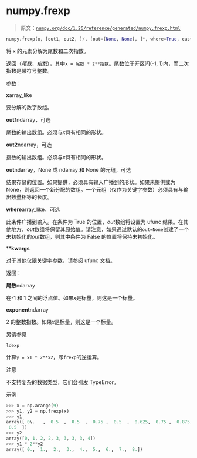 # numpy.frexp

> 原文：[`numpy.org/doc/1.26/reference/generated/numpy.frexp.html`](https://numpy.org/doc/1.26/reference/generated/numpy.frexp.html)

```py
numpy.frexp(x, [out1, out2, ]/, [out=(None, None), ]*, where=True, casting='same_kind', order='K', dtype=None, subok=True[, signature, extobj]) = <ufunc 'frexp'>
```

将 x 的元素分解为尾数和二次指数。

返回（*尾数*，*指数*），其中`x = 尾数 * 2**指数`。尾数位于开区间(-1, 1)内，而二次指数是带符号整数。

参数：

**x**array_like

要分解的数字数组。

**out1**ndarray，可选

尾数的输出数组。必须与*x*具有相同的形状。

**out2**ndarray，可选

指数的输出数组。必须与*x*具有相同的形状。

**out**ndarray，None 或 ndarray 和 None 的元组，可选

结果存储的位置。如果提供，必须具有输入广播到的形状。如果未提供或为 None，则返回一个新分配的数组。一个元组（仅作为关键字参数）必须具有与输出数量相等的长度。

**where**array_like，可选

此条件广播到输入。在条件为 True 的位置，*out*数组将设置为 ufunc 结果。在其他地方，*out*数组将保留其原始值。请注意，如果通过默认的`out=None`创建了一个未初始化的*out*数组，则其中条件为 False 的位置将保持未初始化。

****kwargs**

对于其他仅限关键字参数，请参阅 ufunc 文档。

返回：

**尾数**ndarray

在-1 和 1 之间的浮点值。如果*x*是标量，则这是一个标量。

**exponent**ndarray

2 的整数指数。如果*x*是标量，则这是一个标量。

另请参见

`ldexp`

计算`y = x1 * 2**x2`，即`frexp`的逆运算。

注意

不支持复杂的数据类型，它们会引发 TypeError。

示例

```py
>>> x = np.arange(9)
>>> y1, y2 = np.frexp(x)
>>> y1
array([ 0\.   ,  0.5  ,  0.5  ,  0.75 ,  0.5  ,  0.625,  0.75 ,  0.875,
 0.5  ])
>>> y2
array([0, 1, 2, 2, 3, 3, 3, 3, 4])
>>> y1 * 2**y2
array([ 0.,  1.,  2.,  3.,  4.,  5.,  6.,  7.,  8.]) 
```
